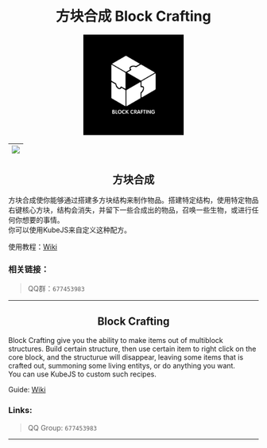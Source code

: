 <div align="center">

# 方块合成 Block Crafting

<img src="icon.png" width="40%" alt="Block Crafting Title Image">

<!-- | [![][curseforge-badge]][curseforge-download] | [![][modrinth-badge]][modrinth-download] | [![][discord-badge]][discord-link] |
| -------------------------------------------- | ---------------------------------------- | ---------------------------------- | -->
| [![][discord-badge]][discord-link] |
| ---------------------------------- |
</div>

<h2 align="center">方块合成</h2>

方块合成使你能够通过搭建多方块结构来制作物品。搭建特定结构，使用特定物品右键核心方块，结构会消失，并留下一些合成出的物品，召唤一些生物，或进行任何你想要的事情。  
你可以使用KubeJS来自定义这种配方。

使用教程：[Wiki](https://github.com/CPearl0/Block-Crafting/wiki)

### 相关链接：

> QQ群：`677453983`

---

<h2 align="center">Block Crafting</h2>

Block Crafting give you the ability to make items out of multiblock structures. Build certain structure, then use certain item to right click on the core block, and the structurue will disappear, leaving some items that is crafted out, summoning some living entitys, or do anything you want.  
You can use KubeJS to custom such recipes.

Guide: [Wiki](https://github.com/CPearl0/Block-Crafting/wiki)  

### Links:

> QQ Group: `677453983`

---

<!-- [curseforge-badge]: https://img.shields.io/curseforge/dt/{}?style=for-the-badge&logo=curseforge&label=CurseForge%20Downloads&labelColor=0d0d0d&color=ff784d
[curseforge-download]: https://www.curseforge.com/minecraft/modpacks/{}
[modrinth-badge]: https://img.shields.io/modrinth/dt/{}?style=for-the-badge&logo=modrinth&labelColor=16181c&color=17b85a
[modrinth-download]: https://modrinth.com/mod/{} -->
[discord-badge]: https://img.shields.io/discord/1203359505841389670?style=for-the-badge&logo=discord&label=discord&labelColor=2b2d31&color=23a55a
[discord-link]: https://discord.gg/EbRDmZmGKz

